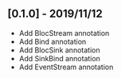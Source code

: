 ## [0.1.0] - 2019/11/12

* Add BlocStream annotation
* Add Bind annotation
* Add BlocSink annotation
* Add SinkBind annotation
* Add EventStream annotation
